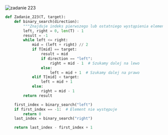 <picture>
  <source srcset="../../srt/zbior_zadan/223.png" media="(prefers-color-scheme: light)">
  <source srcset="../../srt/zbior_zadan/black_223.png" media="(prefers-color-scheme: dark)">
  <img src="../../srt/zbior_zadan/black_223.png" alt="zadanie 223">
</picture>

```python
def Zadanie_223(T, target):
    def binary_search(direction):
        """Znajduje indeks pierwszego lub ostatniego wystąpienia elementu."""
        left, right = 0, len(T) - 1
        result = -1
        while left <= right:
            mid = (left + right) // 2
            if T[mid] == target:
                result = mid
                if direction == "left":
                    right = mid - 1  # Szukamy dalej na lewo
                else:
                    left = mid + 1  # Szukamy dalej na prawo
            elif T[mid] < target:
                left = mid + 1
            else:
                right = mid - 1
        return result

    first_index = binary_search("left")
    if first_index == -1:  # Element nie występuje
        return 0
    last_index = binary_search("right")

    return last_index - first_index + 1
```


